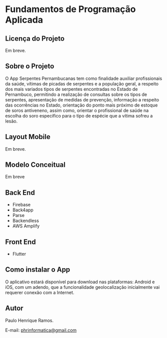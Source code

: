# Fundamentos de Programação Aplicada
## Licença do Projeto
Em breve.

## Sobre o Projeto
O App Serpentes Pernambucanas tem como finalidade auxiliar profissionais da saúde, vítimas de picadas de serpentes e a população geral, a respeito dos mais variados tipos de serpentes encontradas no Estado de Pernambuco, permitindo a realização de consultas sobre os tipos de serpentes, apresentação de medidas de prevenção, informação a respeito das ocorrências no Estado, orientação do ponto mais próximo de estoque de soros antiveneno, assim como, orientar o profissional de saúde na escolha do soro específico para o tipo de espécie que a vítima sofreu a lesão.

## Layout Mobile
Em breve.

## Modelo Conceitual
Em breve

## Back End
- Firebase
- Back4app
- Parse
- Backendless
- AWS Amplify

## Front End
- Flutter

## Como instalar o App
O aplicativo estará disponível para download nas plataformas: Android e iOS, com um adendo, que a funcionalidade geolocalização inicialmente vai requerer conexão com a Internet.

## Autor
Paulo Henrique Ramos.

E-mail: phrinformatica@gmail.com
